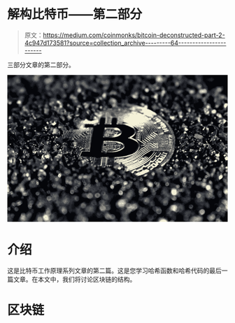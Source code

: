 # 解构比特币——第二部分

> 原文：<https://medium.com/coinmonks/bitcoin-deconstructed-part-2-4c947d173581?source=collection_archive---------64----------------------->

三部分文章的第二部分。

![](img/0e1b18504b44e7eb687a9eb07e69b432.png)

# 介绍

这是比特币工作原理系列文章的第二篇。这是您学习哈希函数和哈希代码的最后一篇文章。在本文中，我们将讨论区块链的结构。

# 区块链